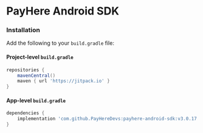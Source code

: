 # PayHere Android SDK

### Installation

Add the following to your `build.gradle` file:

#### Project-level `build.gradle`

```groovy
repositories {
    mavenCentral()
    maven { url 'https://jitpack.io' }
}
```

#### App-level `build.gradle`

```groovy
dependencies {
    implementation 'com.github.PayHereDevs:payhere-android-sdk:v3.0.17'
}
```